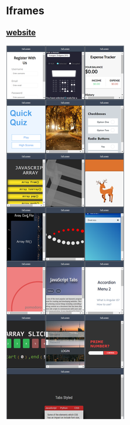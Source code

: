 # Iframes


## [website](https://iframeshowcase.netlify.app/)


![image](https://github.com/bgoonz/iframe-showcase/blob/master/iframe-showcase.png?raw=true)
